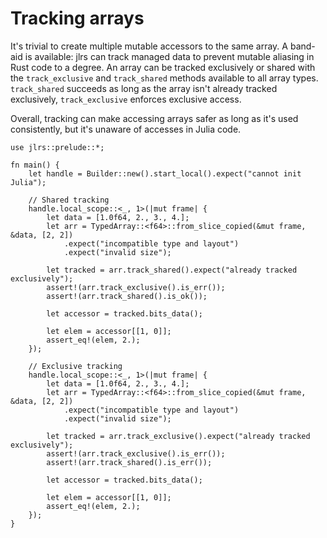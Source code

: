 # Tracking arrays

It's trivial to create multiple mutable accessors to the same array. A band-aid is available: jlrs can track managed data to prevent mutable aliasing in Rust code to a degree. An array can be tracked exclusively or shared with the `track_exclusive` and `track_shared` methods available to all array types. `track_shared` succeeds as long as the array isn't already tracked exclusively, `track_exclusive` enforces exclusive access.

Overall, tracking can make accessing arrays safer as long as it's used consistently, but it's unaware of accesses in Julia code.

```rust,ignore
use jlrs::prelude::*;

fn main() {
    let handle = Builder::new().start_local().expect("cannot init Julia");

    // Shared tracking
    handle.local_scope::<_, 1>(|mut frame| {
        let data = [1.0f64, 2., 3., 4.];
        let arr = TypedArray::<f64>::from_slice_copied(&mut frame, &data, [2, 2])
            .expect("incompatible type and layout")
            .expect("invalid size");

        let tracked = arr.track_shared().expect("already tracked exclusively");
        assert!(arr.track_exclusive().is_err());
        assert!(arr.track_shared().is_ok());

        let accessor = tracked.bits_data();

        let elem = accessor[[1, 0]];
        assert_eq!(elem, 2.);
    });

    // Exclusive tracking
    handle.local_scope::<_, 1>(|mut frame| {
        let data = [1.0f64, 2., 3., 4.];
        let arr = TypedArray::<f64>::from_slice_copied(&mut frame, &data, [2, 2])
            .expect("incompatible type and layout")
            .expect("invalid size");

        let tracked = arr.track_exclusive().expect("already tracked exclusively");
        assert!(arr.track_exclusive().is_err());
        assert!(arr.track_shared().is_err());

        let accessor = tracked.bits_data();

        let elem = accessor[[1, 0]];
        assert_eq!(elem, 2.);
    });
}
```
